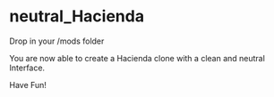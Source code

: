 # neutral_Hacienda

Drop in your /mods folder

You are now able to create a Hacienda clone with a clean and neutral Interface.

Have Fun!
